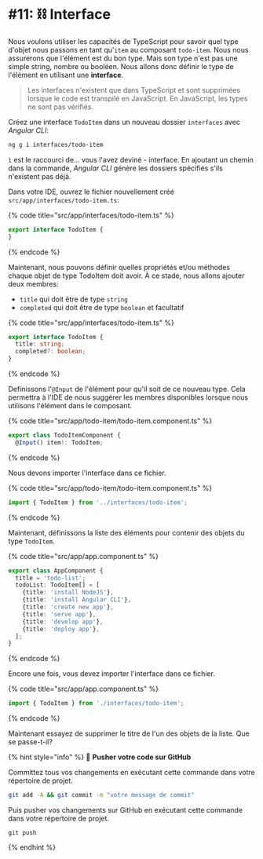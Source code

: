 # #11: ⛓ Interface

Nous voulons utiliser les capacités de TypeScript pour savoir quel type d'objet nous passons en tant qu'`item` au composant `todo-item`. Nous nous assurerons que l'élément est du bon type. Mais son type n'est pas une simple string, nombre ou booléen. Nous allons donc définir le type de l'élément en utilisant une **interface**.


> Les interfaces n'existent que dans TypeScript et sont supprimées lorsque le code est transpilé en JavaScript. En JavaScript, les types ne sont pas vérifiés.

Créez une interface `TodoItem` dans un nouveau dossier `interfaces` avec _Angular CLI_:

```bash
ng g i interfaces/todo-item
```

`ì` est le raccourci de... vous l'avez deviné - interface. En ajoutant un chemin dans la commande, _Angular CLI_ génère les dossiers spécifiés s'ils n'existent pas déjà.

Dans votre IDE, ouvrez le fichier nouvellement créé `src/app/interfaces/todo-item.ts`:

{% code title="src/app/interfaces/todo-item.ts" %}
```typescript
export interface TodoItem {
}
```
{% endcode %}

Maintenant, nous pouvons définir quelles propriétés et/ou méthodes chaque objet de type TodoItem doit avoir. À ce stade, nous allons ajouter deux membres:

* `title` qui doit être de type `string`
* `completed` qui doit être de type `boolean` et facultatif

{% code title="src/app/interfaces/todo-item.ts" %}
```typescript
export interface TodoItem {
  title: string;
  completed?: boolean;
}
```
{% endcode %}

Definissons l'`@Input` de l'élément pour qu'il soit de ce nouveau type. Cela permettra à l'IDE de nous suggérer les membres disponibles lorsque nous utilisons l'élément dans le composant.

{% code title="src/app/todo-item/todo-item.component.ts" %}
```typescript
export class TodoItemComponent {
  @Input() item!: TodoItem;
```
{% endcode %}

Nous devons importer l'interface dans ce fichier.

{% code title="src/app/todo-item/todo-item.component.ts" %}
```typescript
import { TodoItem } from '../interfaces/todo-item';
```
{% endcode %}

Maintenant, définissons la liste des éléments pour contenir des objets du type `TodoItem`.

{% code title="src/app/app.component.ts" %}
```typescript
export class AppComponent {
  title = 'todo-list';
  todoList: TodoItem[] = [
    {title: 'install NodeJS'},
    {title: 'install Angular CLI'},
    {title: 'create new app'},
    {title: 'serve app'},
    {title: 'develop app'},
    {title: 'deploy app'},
  ];
}
```
{% endcode %}

Encore une fois, vous devez importer l'interface dans ce fichier.

{% code title="src/app/app.component.ts" %}
```typescript
import { TodoItem } from './interfaces/todo-item';
```
{% endcode %}

Maintenant essayez de supprimer le titre de l'un des objets de la liste. Que se passe-t-il?

{% hint style="info" %}
💾 **Pusher votre code sur GitHub**

Committez tous vos changements en exécutant cette commande dans votre répertoire de projet.

```bash
git add -A && git commit -m "votre message de commit"
```

Puis pusher vos changements sur GitHub en exécutant cette commande dans votre répertoire de projet.

```
git push
```
{% endhint %}
